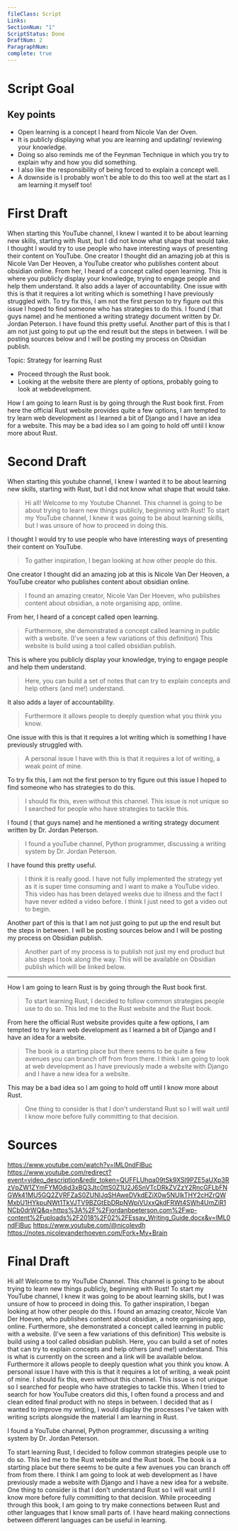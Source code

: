 ```yaml
---
fileClass: Script
Links: 
SectionNum: "1"
ScriptStatus: Done
DraftNum: 2
ParagraphNum: 
complete: true
---
```

# Script Goal

## Key points
- Open learning is a concept I heard from Nicole Van der Oven. 
- It is publicly displaying what you are learning and updating/ reviewing your knowledge.
- Doing so also reminds me of the Feynman Technique in which you try to explain why and how you did something.
- I also like the responsibility of being forced to explain a concept well.
- A downside is I probably won't be able to do this too well at the start as I am learning it myself too!


# First Draft

When starting this YouTube channel, I knew I wanted it to be about learning new skills, starting with Rust, but I did not know what shape that would take. I thought I would try to use people who have interesting ways of presenting their content on YouTube. One creator I thought did an amazing job at this is Nicole Van Der Heoven, a YouTube creator who publishes content about obsidian online. From her, I heard of a concept called open learning. This is where you publicly display your knowledge, trying to engage people and help them understand. It also adds a layer of accountability. One issue with this is that it requires a lot writing which is something I have previously struggled with. To try fix this, I am not the first person to try figure out this issue I hoped to find someone who has strategies to do this. I found ( that guys name) and he mentioned a writing strategy document written by Dr. Jordan Peterson. I have found this pretty useful. Another part of this is that I am not just going to put up the end result but the steps in between. I will be posting sources below and I will be posting my process on Obsidian publish.

Topic: Strategy for learning Rust
- Proceed through the Rust book.
- Looking at the website there are plenty of options, probably going to look at webdevelopment.


How I am going to learn Rust is by going through the Rust book first. From here the official Rust website provides quite a few options, I am tempted to try learn web development as I learned a bit of Django and I have an idea for a website. This may  be a bad idea so I am going to hold off until I know more about Rust.

# Second Draft

When starting this youtube channel, I knew I wanted it to be about learning new skills, starting with Rust, but I did not know what shape that would take.
> Hi all! Welcome to my Youtube Channel. This channel is going to be about trying to learn new things publicly, beginning with Rust! To start my YouTube channel, I knew it was going to be about learning skills, but I was unsure of how to proceed in doing this.

I thought I would try to use people who have interesting ways of presenting their content on YouTube.
> To gather inspiration, I began looking at how other people do this.

One creator I thought did an amazing job at this is Nicole Van Der Heoven, a YouTube creator who publishes content about obsidian online. 
> I found an amazing creator, Nicole Van Der Hoeven, who publishes content about obsidian, a note organising app, online.

From her, I heard of a concept called open learning.
> Furthermore, she demonstrated a concept called learning in public with a website. (I've seen a few variations of this definition) This website is build using a tool called obsidian publish.

This is where you publicly display your knowledge, trying to engage people and help them understand. 
> Here, you can build a set of notes that can try to explain concepts and help others (and me!) understand.

It also adds a layer of accountability. 
> Furthermore it allows people to deeply question what you think you know.

One issue with this is that it requires a lot writing which is something I have previously struggled with. 
> A personal issue I have with this is that it requires a lot of writing, a weak point of mine.

To try fix this, I am not the first person to try figure out this issue I hoped to find someone who has strategies to do this. 
> I should fix this, even without this channel. This issue is not unique so I searched for people who have strategies to tackle this. 

I found ( that guys name) and he mentioned a writing strategy document written by Dr. Jordan Peterson. 
> I found a youTube channel, Python programmer, discussing a writing system by Dr. Jordan Peterson. 

I have found this pretty useful. 

> I think it is really good. I have not fully implemented the strategy yet as it is super time consuming and I want to make a YouTube video. This video has has been delayed weeks due to illness and the fact I have never edited a video before. I think I just need to get a video out to begin.

Another part of this is that I am not just going to put up the end result but the steps in between. I will be posting sources below and I will be posting my process on Obsidian publish.

> Another part of my process is to publish not just my end product but also steps I took along the way. This will be available on Obsidian publish which will be linked below.


---



How I am going to learn Rust is by going through the Rust book first. 
> To start learning Rust, I decided to follow common strategies people use to do so. This led me to the Rust website and the Rust book. 


From here the official Rust website provides quite a few options, I am tempted to try learn web development as I learned a bit of Django and I have an idea for a website.
> The book is a starting place but there seems to be quite a few avenues you can branch off from from there. I think I am going to look at web development as I have previously made a website with Django and I have a new idea for a website.  

This may  be a bad idea so I am going to hold off until I know more about Rust.
> One thing to consider is that I don't understand Rust so I will wait until I know more before fully committing to that decision.


# Sources

https://www.youtube.com/watch?v=lML0ndFlBuc
https://www.youtube.com/redirect?event=video_description&redir_token=QUFFLUhqa09tSk9XSl9PZE5aUXp3RzVpZW1ZYmFYM0did3xBQ3Jtc0ttS0Z1U2J6SnVTcDRkZVZzY2RncGFLbFNGWk41MU5GQ2ZVRFZaS0ZUNlJqSHAweDVkdEZiX0w5NUlkTHY2cHZrQWMxbU1HYkpuNWt1TkVJTV9BZGtEbDRpNWpiVUxxQkdFRWt4SWh4UmZiR1NCb0drWQ&q=https%3A%2F%2Fjordanbpeterson.com%2Fwp-content%2Fuploads%2F2018%2F02%2FEssay_Writing_Guide.docx&v=lML0ndFlBuc
https://www.youtube.com/@nicolevdh
https://notes.nicolevanderhoeven.com/Fork+My+Brain
# Final Draft


Hi all! Welcome to my YouTube Channel. This channel is going to be about trying to learn new things publicly, beginning with Rust! To start my YouTube channel, I knew it was going to be about learning skills, but I was unsure of how to proceed in doing this. To gather inspiration, I began looking at how other people do this. I found an amazing creator, Nicole Van Der Hoeven, who publishes content about obsidian, a note organising app, online. Furthermore, she demonstrated a concept called learning in public with a website. (I've seen a few variations of this definition) This website is build using a tool called obsidian publish.  Here, you can build a set of notes that can try to explain concepts and help others (and me!) understand. This is what is currently on the screen and a link will be available below. Furthermore it allows people to deeply question what you think you know. A personal issue I have with this is that it requires a lot of writing, a weak point of mine.  I should fix this, even without this channel. This issue is not unique so I searched for people who have strategies to tackle this. When I tried to search for how YouTube creators did this, I often found a process and and clean edited final product with no steps in between. I decided that as I wanted to improve my writing, I would display the processes I've taken with writing scripts alongside the material I am learning in Rust.   


 I found a YouTube channel, Python programmer, discussing a writing system by Dr. Jordan Peterson. 


 To start learning Rust, I decided to follow common strategies people use to do so. This led me to the Rust website and the Rust book. The book is a starting place but there seems to be quite a few avenues you can branch off from from there. I think I am going to look at web development as I have previously made a website with Django and I have a new idea for a website.  One thing to consider is that I don't understand Rust so I will wait until I know more before fully committing to that decision. While proceeding through this book, I am going to try make connections between Rust and other languages that I know small parts of. I have heard making connections between different languages can be useful in learning.


